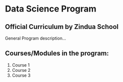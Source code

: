# Data Science Program
## Official Curriculum by Zindua School
General Program description...
## Courses/Modules in the program:
1. Course 1
2. Course 2
3. Course 3